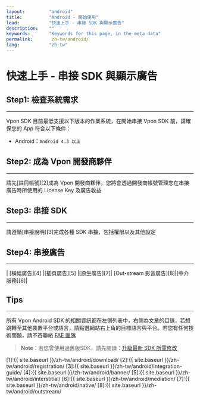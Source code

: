 ```yaml
---
layout:         "android"
title:          "Android - 開始使用"
lead:           "快速上手 - 串接 SDK 與顯示廣告"
description:    ""
keywords:       "Keywords for this page, in the meta data"
permalink:       zh-tw/android/
lang:           "zh-tw"
---
```


# 快速上手 - 串接 SDK 與顯示廣告


## Step1: 檢查系統需求
---
Vpon SDK 目前最低支援以下版本的作業系統，在開始串接 Vpon SDK 前，請確保您的 App 符合以下條件：

* Android：`Android 4.3 以上`

## Step2: 成為 Vpon 開發商夥伴
---
請先[註冊帳號][2]成為 Vpon 開發商夥伴，您將會透過開發商帳號管理您在串接廣告時所使用的 License Key 及廣告收益

## Step3: 串接 SDK
---
請遵循[串接說明][3]完成各種 SDK 串接，包括權限以及其他設定

## Step4: 串接廣告
---

| [橫幅廣告][4]  |[插頁廣告][5] |[原生廣告][7]| [Out-stream 影音廣告][8]|[中介服務][6]|


## Tips
---
所有 Vpon Android SDK 的相關資訊都在左側列表中，右側為文章的目錄，若想跳轉至其他裝置平台或語言，請點選網站右上角的目標語言與平台。若您有任何技術問題，請不吝聯絡 [FAE 團隊](mailto:fae@vpon.com)

> **Note**：若您曾使用過舊版SDK，請先閱讀：[升級最新 SDK 所需修改](../../zh-tw/android/latest-news/update-to-SDK4_5_1+/)


[1]:{{ site.baseurl }}/zh-tw/android/download/
[2]:{{ site.baseurl }}/zh-tw/android/registration/
[3]:{{ site.baseurl }}/zh-tw/android/integration-guide/
[4]:{{ site.baseurl }}/zh-tw/android/banner/
[5]:{{ site.baseurl }}/zh-tw/android/interstitial/
[6]:{{ site.baseurl }}/zh-tw/android/mediation/
[7]:{{ site.baseurl }}/zh-tw/android/native/
[8]:{{ site.baseurl }}/zh-tw/android/outstream/